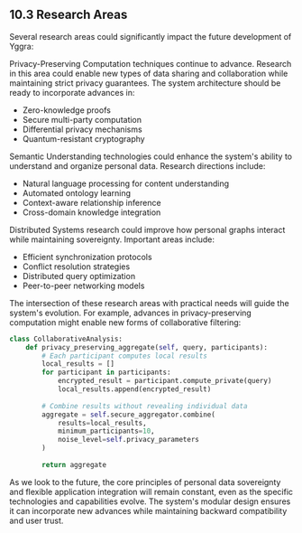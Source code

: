 ## 10.3 Research Areas

Several research areas could significantly impact the future development of Yggra:

Privacy-Preserving Computation techniques continue to advance. Research in this area could enable new types of data sharing and collaboration while maintaining strict privacy guarantees. The system architecture should be ready to incorporate advances in:
- Zero-knowledge proofs
- Secure multi-party computation
- Differential privacy mechanisms
- Quantum-resistant cryptography

Semantic Understanding technologies could enhance the system's ability to understand and organize personal data. Research directions include:
- Natural language processing for content understanding
- Automated ontology learning
- Context-aware relationship inference
- Cross-domain knowledge integration

Distributed Systems research could improve how personal graphs interact while maintaining sovereignty. Important areas include:
- Efficient synchronization protocols
- Conflict resolution strategies
- Distributed query optimization
- Peer-to-peer networking models

The intersection of these research areas with practical needs will guide the system's evolution. For example, advances in privacy-preserving computation might enable new forms of collaborative filtering:

```python
class CollaborativeAnalysis:
    def privacy_preserving_aggregate(self, query, participants):
        # Each participant computes local results
        local_results = []
        for participant in participants:
            encrypted_result = participant.compute_private(query)
            local_results.append(encrypted_result)
            
        # Combine results without revealing individual data
        aggregate = self.secure_aggregator.combine(
            results=local_results,
            minimum_participants=10,
            noise_level=self.privacy_parameters
        )
        
        return aggregate
```

As we look to the future, the core principles of personal data sovereignty and flexible application integration will remain constant, even as the specific technologies and capabilities evolve. The system's modular design ensures it can incorporate new advances while maintaining backward compatibility and user trust.